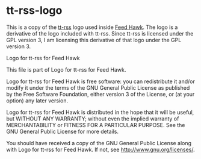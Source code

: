 # tt-rss-logo

This is a copy of the [tt-rss](https://tt-rss.org/) logo used inside 
[Feed Hawk](https://www.goldenhillsoftware.com/feed-hawk/). The logo is a derivative of the 
logo included with tt-rss. Since tt-rss is licensed under the GPL version 3, I am licensing this derivative of that 
logo under the GPL version 3.

Logo for tt-rss for Feed Hawk

This file is part of Logo for tt-rss for Feed Hawk.

Logo for tt-rss for Feed Hawk is free software: you can redistribute it and/or modify
it under the terms of the GNU General Public License as published by
the Free Software Foundation, either version 3 of the License, or
(at your option) any later version.

Logo for tt-rss for Feed Hawk is distributed in the hope that it will be useful,
but WITHOUT ANY WARRANTY; without even the implied warranty of
MERCHANTABILITY or FITNESS FOR A PARTICULAR PURPOSE.  See the
GNU General Public License for more details.

You should have received a copy of the GNU General Public License
along with Logo for tt-rss for Feed Hawk.  If not, see <http://www.gnu.org/licenses/>.
